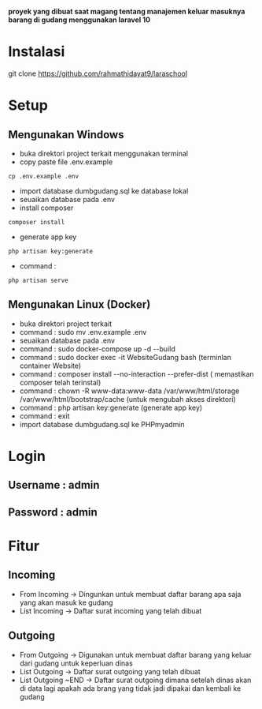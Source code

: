 
<p><b>
proyek yang dibuat saat magang tentang manajemen keluar masuknya barang di gudang menggunakan laravel 10
</b></p>

# Instalasi

git clone https://github.com/rahmathidayat9/laraschool

# Setup
## Mengunakan Windows
- buka direktori project terkait menggunakan terminal
- copy paste file .env.example
```
cp .env.example .env
```
- import database dumbgudang.sql ke database lokal
- seuaikan database pada .env
- install composer
```
composer install
```
- generate app key
```
php artisan key:generate
```
- command :
```
php artisan serve
```
 
## Mengunakan Linux (Docker)
- buka direktori project terkait
- command : sudo mv .env.example .env
- seuaikan database pada .env
- command : sudo docker-compose up -d --build 
- command : sudo docker exec -it WebsiteGudang bash (terminlan container Website)
- command : composer install --no-interaction --prefer-dist ( memastikan composer telah terinstal)
- command : chown -R www-data:www-data /var/www/html/storage /var/www/html/bootstrap/cache (untuk mengubah akses direktori)
- command : php artisan key:generate (generate app key)
- command : exit
- import database dumbgudang.sql ke PHPmyadmin
# Login

## Username : admin
## Password : admin

# Fitur

## Incoming
- From Incoming -> Dingunkan untuk membuat daftar barang apa saja yang akan masuk ke gudang
- List Incoming -> Daftar surat incoming yang telah dibuat

## Outgoing
- From Outgoing -> Digunakan untuk membuat daftar barang yang keluar dari gudang untuk keperluan dinas
- List Outgoing -> Daftar surat outgoing yang telah dibuat
- List Outgoing ~END -> Daftar surat outgoing dimana setelah dinas akan di data lagi apakah ada brang yang tidak jadi dipakai dan kembali ke gudang
